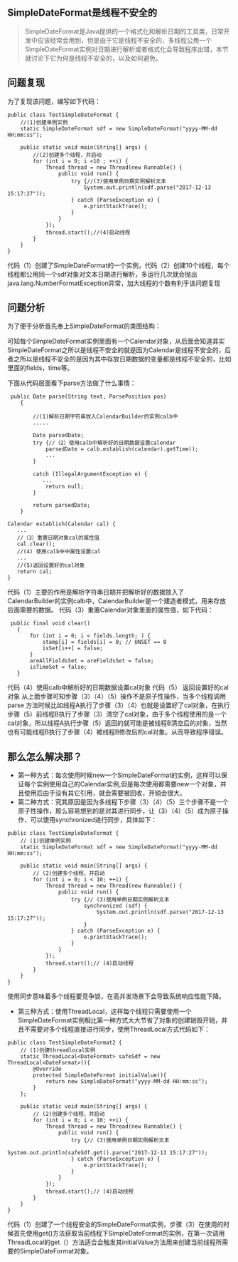 ## SimpleDateFormat是线程不安全的
> SimpleDateFormat是Java提供的一个格式化和解析日期的工具类，日常开发中应该经常会用到，但是由于它是线程不安全的，多线程公用一个SimpleDateFormat实例对日期进行解析或者格式化会导致程序出错，本节就讨论下它为何是线程不安全的，以及如何避免。


## 问题复现
为了复现该问题，编写如下代码：
~~~
public class TestSimpleDateFormat {
    //(1)创建单例实例
    static SimpleDateFormat sdf = new SimpleDateFormat("yyyy-MM-dd HH:mm:ss");

    public static void main(String[] args) {
        //(2)创建多个线程，并启动
        for (int i = 0; i <10 ; ++i) {
            Thread thread = new Thread(new Runnable() {
                public void run() {
                    try {//(3)使用单例日期实例解析文本
                        System.out.println(sdf.parse("2017-12-13 15:17:27"));
                    } catch (ParseException e) {
                        e.printStackTrace();
                    }
                }
            });
            thread.start();//(4)启动线程
        }
    }
}
~~~

代码（1）创建了SimpleDateFormat的一个实例，代码（2）创建10个线程，每个线程都公用同一个sdf对象对文本日期进行解析，多运行几次就会抛出java.lang.NumberFormatException异常，加大线程的个数有利于该问题复现

## 问题分析
为了便于分析首先奉上SimpleDateFormat的类图结构：



可知每个SimpleDateFormat实例里面有一个Calendar对象，从后面会知道其实SimpleDateFormat之所以是线程不安全的就是因为Calendar是线程不安全的，后者之所以是线程不安全的是因为其中存放日期数据的变量都是线程不安全的，比如里面的fields，time等。

下面从代码层面看下parse方法做了什么事情：
~~~
 public Date parse(String text, ParsePosition pos)
    {
       
        //(1)解析日期字符串放入CalendarBuilder的实例calb中
        .....

        Date parsedDate;
        try {//（2）使用calb中解析好的日期数据设置calendar
            parsedDate = calb.establish(calendar).getTime();
            ...
        }
       
        catch (IllegalArgumentException e) {
           ...
            return null;
        }

        return parsedDate;
    }
~~~

~~~
Calendar establish(Calendar cal) {
   ...
   //（3）重置日期对象cal的属性值
   cal.clear();
   //(4) 使用calb中中属性设置cal
   ...
   //(5)返回设置好的cal对象
   return cal;
}
~~~

代码（1）主要的作用是解析字符串日期并把解析好的数据放入了 CalendarBuilder的实例calb中，CalendarBuilder是一个建造者模式，用来存放后面需要的数据。
代码（3）重置Calendar对象里面的属性值，如下代码：
~~~
 public final void clear()
   {
       for (int i = 0; i < fields.length; ) {
           stamp[i] = fields[i] = 0; // UNSET == 0
           isSet[i++] = false;
       }
       areAllFieldsSet = areFieldsSet = false;
       isTimeSet = false;
   }
~~~

代码（4）使用calb中解析好的日期数据设置cal对象
代码（5） 返回设置好的cal对象
从上面步骤可知步骤（3）（4）（5）操作不是原子性操作，当多个线程调用parse
方法时候比如线程A执行了步骤（3）（4）也就是设置好了cal对象，在执行步骤（5）前线程B执行了步骤（3）清空了cal对象，由于多个线程使用的是一个cal对象，所以线程A执行步骤（5）返回的就可能是被线程B清空后的对象，当然也有可能线程B执行了步骤（4）被线程B修改后的cal对象。从而导致程序错误。

## 那么怎么解决那？

* 第一种方式：每次使用时候new一个SimpleDateFormat的实例，这样可以保证每个实例使用自己的Calendar实例,但是每次使用都需要new一个对象，并且使用后由于没有其它引用，就会需要被回收，开销会很大。
* 第二种方式：究其原因是因为多线程下步骤（3）（4）（5）三个步骤不是一个原子性操作，那么容易想到的是对其进行同步，让（3）（4）（5）成为原子操作，可以使用synchronized进行同步，具体如下：
~~~
public class TestSimpleDateFormat {
    // (1)创建单例实例
    static SimpleDateFormat sdf = new SimpleDateFormat("yyyy-MM-dd HH:mm:ss");

    public static void main(String[] args) {
        // (2)创建多个线程，并启动
        for (int i = 0; i < 10; ++i) {
            Thread thread = new Thread(new Runnable() {
                public void run() {
                    try {// (3)使用单例日期实例解析文本
                        synchronized (sdf) {
                            System.out.println(sdf.parse("2017-12-13 15:17:27"));
                        }
                    } catch (ParseException e) {
                        e.printStackTrace();
                    }
                }
            });
            thread.start();// (4)启动线程
        }
    }
}
~~~
使用同步意味着多个线程要竞争锁，在高并发场景下会导致系统响应性能下降。

* 第三种方式：使用ThreadLocal，这样每个线程只需要使用一个SimpleDateFormat实例相比第一种方式大大节省了对象的创建销毁开销，并且不需要对多个线程直接进行同步，使用ThreadLocal方式代码如下：
~~~
public class TestSimpleDateFormat2 {
    // (1)创建threadlocal实例
    static ThreadLocal<DateFormat> safeSdf = new ThreadLocal<DateFormat>(){
        @Override 
        protected SimpleDateFormat initialValue(){
            return new SimpleDateFormat("yyyy-MM-dd HH:mm:ss");
        }
    };
    
    public static void main(String[] args) {
        // (2)创建多个线程，并启动
        for (int i = 0; i < 10; ++i) {
            Thread thread = new Thread(new Runnable() {
                public void run() {
                    try {// (3)使用单例日期实例解析文本
                            System.out.println(safeSdf.get().parse("2017-12-13 15:17:27"));
                    } catch (ParseException e) {
                        e.printStackTrace();
                    }
                }
            });
            thread.start();// (4)启动线程
        }
    }
}
~~~
代码（1）创建了一个线程安全的SimpleDateFormat实例，步骤（3）在使用的时候首先使用get()方法获取当前线程下SimpleDateFormat的实例，在第一次调用ThreadLocal的get（）方法适合会触发其initialValue方法用来创建当前线程所需要的SimpleDateFormat对象。
